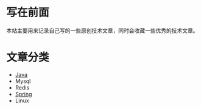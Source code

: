 # 写在前面
本站主要用来记录自己写的一些原创技术文章，同时会收藏一些优秀的技术文章。

# 文章分类

- [Java](https://totemguo.github.io/java.html)
- Mysql
- Redis
- [Spring](https://totemguo.github.io/spring.html)
- Linux
